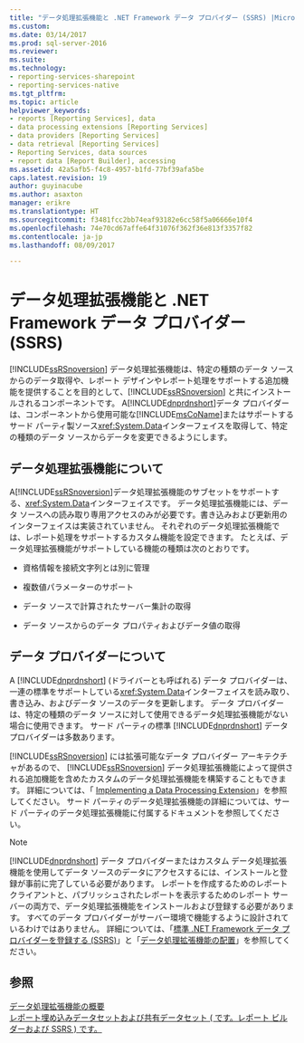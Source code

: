 ```yaml
---
title: "データ処理拡張機能と .NET Framework データ プロバイダー (SSRS) |Microsoft ドキュメント"
ms.custom: 
ms.date: 03/14/2017
ms.prod: sql-server-2016
ms.reviewer: 
ms.suite: 
ms.technology:
- reporting-services-sharepoint
- reporting-services-native
ms.tgt_pltfrm: 
ms.topic: article
helpviewer_keywords:
- reports [Reporting Services], data
- data processing extensions [Reporting Services]
- data providers [Reporting Services]
- data retrieval [Reporting Services]
- Reporting Services, data sources
- report data [Report Builder], accessing
ms.assetid: 42a5afb5-f4c8-4957-b1fd-77bf39afa5be
caps.latest.revision: 19
author: guyinacube
ms.author: asaxton
manager: erikre
ms.translationtype: HT
ms.sourcegitcommit: f3481fcc2bb74eaf93182e6cc58f5a06666e10f4
ms.openlocfilehash: 74e70cd67affe64f31076f362f36e813f3357f82
ms.contentlocale: ja-jp
ms.lasthandoff: 08/09/2017

---
```

# <a name="data-processing-extensions-and-net-framework-data-providers-ssrs"></a>データ処理拡張機能と .NET Framework データ プロバイダー (SSRS)
  [!INCLUDE[ssRSnoversion](../../includes/ssrsnoversion-md.md)] データ処理拡張機能は、特定の種類のデータ ソースからのデータ取得や、レポート デザインやレポート処理をサポートする追加機能を提供することを目的として、[!INCLUDE[ssRSnoversion](../../includes/ssrsnoversion-md.md)] と共にインストールされるコンポーネントです。 A[!INCLUDE[dnprdnshort](../../includes/dnprdnshort-md.md)]データ プロバイダーは、コンポーネントから使用可能な[!INCLUDE[msCoName](../../includes/msconame-md.md)]またはサポートするサード パーティ製ソース<xref:System.Data>インターフェイスを取得して、特定の種類のデータ ソースからデータを変更できるようにします。  
  
## <a name="understanding-a-data-processing-extension"></a>データ処理拡張機能について  
 A[!INCLUDE[ssRSnoversion](../../includes/ssrsnoversion-md.md)]データ処理拡張機能のサブセットをサポートする、<xref:System.Data>インターフェイスです。 データ処理拡張機能には、データ ソースへの読み取り専用アクセスのみが必要です。書き込みおよび更新用のインターフェイスは実装されていません。 それぞれのデータ処理拡張機能では、レポート処理をサポートするカスタム機能を設定できます。 たとえば、データ処理拡張機能がサポートしている機能の種類は次のとおりです。  
  
-   資格情報を接続文字列とは別に管理  
  
-   複数値パラメーターのサポート  
  
-   データ ソースで計算されたサーバー集計の取得  
  
-   データ ソースからのデータ プロパティおよびデータ値の取得  
  
## <a name="understanding-a-data-provider"></a>データ プロバイダーについて  
 A [!INCLUDE[dnprdnshort](../../includes/dnprdnshort-md.md)] (ドライバーとも呼ばれる) データ プロバイダーは、一連の標準をサポートしている<xref:System.Data>インターフェイスを読み取り、書き込み、およびデータ ソースのデータを更新します。 データ プロバイダーは、特定の種類のデータ ソースに対して使用できるデータ処理拡張機能がない場合に使用できます。 サード パーティの標準 [!INCLUDE[dnprdnshort](../../includes/dnprdnshort-md.md)] データ プロバイダーは多数あります。  
  
 [!INCLUDE[ssRSnoversion](../../includes/ssrsnoversion-md.md)] には拡張可能なデータ プロバイダー アーキテクチャがあるので、 [!INCLUDE[ssRSnoversion](../../includes/ssrsnoversion-md.md)] データ処理拡張機能によって提供される追加機能を含めたカスタムのデータ処理拡張機能を構築することもできます。 詳細については、「 [Implementing a Data Processing Extension](../../reporting-services/extensions/data-processing/implementing-a-data-processing-extension.md)」を参照してください。 サード パーティのデータ処理拡張機能の詳細については、サード パーティのデータ処理拡張機能に付属するドキュメントを参照してください。  
  
> [!NOTE]  
>  [!INCLUDE[dnprdnshort](../../includes/dnprdnshort-md.md)] データ プロバイダーまたはカスタム データ処理拡張機能を使用してデータ ソースのデータにアクセスするには、インストールと登録が事前に完了している必要があります。 レポートを作成するためのレポート クライアントと、パブリッシュされたレポートを表示するためのレポート サーバーの両方で、データ処理拡張機能をインストールおよび登録する必要があります。 すべてのデータ プロバイダーがサーバー環境で機能するように設計されているわけではありません。 詳細については、「[標準 .NET Framework データ プロバイダーを登録する (SSRS)](../../reporting-services/report-data/register-a-standard-net-framework-data-provider-ssrs.md)」と「[データ処理拡張機能の配置](../../reporting-services/extensions/data-processing/deploying-a-data-processing-extension.md)」を参照してください。  
  
## <a name="see-also"></a>参照  
 [データ処理拡張機能の概要](../../reporting-services/extensions/data-processing/data-processing-extensions-overview.md)   
 [レポート埋め込みデータセットおよび共有データセット &#40; です。レポート ビルダーおよび SSRS &#41; です。](../../reporting-services/report-data/report-embedded-datasets-and-shared-datasets-report-builder-and-ssrs.md)  
  
  
